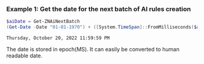 ### Example 1: Get the date for the next batch of AI rules creation
```powershell
$aiDate = Get-ZNAiNextBatch
(Get-Date -Date "01-01-1970") + ([System.TimeSpan]::FromMilliseconds($aiDate))
```

```output
Thursday, October 20, 2022 11:59:59 PM
```

The date is stored in epoch(MS). It can easily be converted to human readable date.
